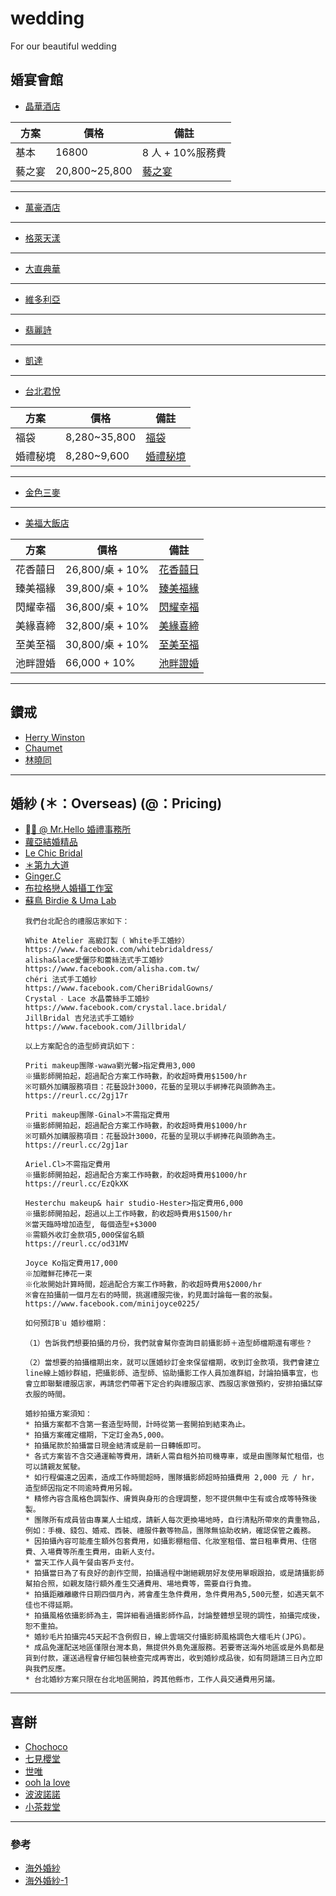 # wedding

For our beautiful wedding

## 婚宴會館

- [晶華酒店](https://www.regenthotels.com/tw/regent-taipei/occasions/weddings)

| 方案   | 價格          | 備註                                                                             |
| ------ | ------------- | -------------------------------------------------------------------------------- |
| 基本   | 16800         | 8 人 + 10%服務費                                                                 |
| 藝之宴 | 20,800~25,800 | [藝之宴](https://www.marry.com.tw/studio-service_detail-kwmi9143mmsi3772mm.html) |

---

- [萬豪酒店](https://www.taipeimarriott.com.tw/)

---

- [格萊天漾](http://www.g-skyview.com/wedding_list_1.php)

---

- [大直典華](http://travelerliv.com/blog/post/227537285)

---

- [維多利亞](http://www.grandvictoria.com.tw/wedding/activity.php)

---

- [翡麗詩](https://www.felicite-wed.com/tw)

---

- [凱達](https://www.caesarmetro.com/zh-tw/Banquet)

---

- [台北君悅](https://www.hyatt.com/zh-HK/hotel/taiwan/grand-hyatt-taipei/taigh/special-events)

| 方案     | 價格         | 備註                                                                               |
| -------- | ------------ | ---------------------------------------------------------------------------------- |
| 福袋     | 8,280~35,800 | [福袋](https://www.marry.com.tw/studio-service_detail-kwmi7532mmsi21439mm.html)    |
| 婚禮秘境 | 8,280~9,600  | [婚禮秘境](https://www.marry.com.tw/studio-service_detail-kwmi7532mmsi8002mm.html) |

---

- [金色三麥](https://citynotes.me/2018/lebledor)

---

- [美福大飯店](https://www.grandmayfull.com)

| 方案     | 價格            | 備註                                                                             |
| -------- | --------------- | -------------------------------------------------------------------------------- |
| 花香囍日 | 26,800/桌 + 10% | [花香囍日](https://www.grandmayfull.com/uploads/events/20210104_173807_957.jpeg) |
| 臻美福緣 | 39,800/桌 + 10% | [臻美福緣](https://www.grandmayfull.com/uploads/events/20200820_115655_480.jpeg) |
| 閃耀幸福 | 36,800/桌 + 10% | [閃耀幸福](https://www.grandmayfull.com/uploads/events/20200820_115640_205.jpeg) |
| 美緣喜締 | 32,800/桌 + 10% | [美緣喜締](https://www.grandmayfull.com/uploads/events/20200820_115629_289.jpeg) |
| 至美至福 | 30,800/桌 + 10% | [至美至福](https://www.grandmayfull.com/uploads/events/20200820_115615_949.jpeg) |
| 池畔證婚 | 66,000 + 10%    | [池畔證婚](https://www.grandmayfull.com/uploads/events/20200820_115721_558.jpeg) |

---

## 鑽戒

- [Herry Winston](https://www.harrywinston.com/zh-hans/category/订婚戒指)
- [Chaumet](https://www.chaumet.com/cht)
- [林曉同](https://www.lin-shiao-tung.com/)

---

## 婚紗 (＊：Overseas) (@：Pricing)

- [＊ @ Mr.Hello 婚禮事務所](https://mr-hello.com/overseas-price?fbclid=IwAR23vpQJ-7xPvemlAg_yGLetXlIgil52XRvWah_S9fqLeFr5JJjb7CaOnws)
- [蘿亞結婚精品](https://www.taipeiroyalwed.tw/portfolio/婚紗禮服款式【裸紗】/)
- [Le Chic Bridal](https://www.facebook.com/LeChicBridal/?__tn__=-UC*F)
- [＊第九大道](https://no9-wedding.com/display/aman/)
- [Ginger.C](https://gingercbridal.com)
- [布拉格戀人婚攝工作室](https://www.pragueloverswedding.com)
- [蘇鳥 Birdie & Uma Lab](https://www.marry.com.tw/studio-9257)
    ```
    我們台北配合的禮服店家如下：

    White Atelier 高級訂製（ White手工婚紗）
    https://www.facebook.com/whitebridaldress/
    alisha&lace愛儷莎和蕾絲法式手工婚紗
    https://www.facebook.com/alisha.com.tw/
    chéri 法式手工婚紗
    https://www.facebook.com/CheriBridalGowns/
    Crystal ‧ Lace 水晶蕾絲手工婚紗
    https://www.facebook.com/crystal.lace.bridal/
    JillBridal 吉兒法式手工婚紗
    https://www.facebook.com/Jillbridal/

    以上方案配合的造型師資訊如下：

    Priti makeup團隊-wawa劉光馨>指定費用3,000
    ※攝影師開拍起，超過配合方案工作時數，酌收超時費用$1500/hr
    ※可額外加購服務項目：花藝設計3000，花藝的呈現以手綁捧花與頭飾為主。
    https://reurl.cc/2gj17r

    Priti makeup團隊-Ginal>不需指定費用
    ※攝影師開拍起，超過配合方案工作時數，酌收超時費用$1000/hr
    ※可額外加購服務項目：花藝設計3000，花藝的呈現以手綁捧花與頭飾為主。
    https://reurl.cc/2gj1ar

    Ariel.Cl>不需指定費用
    ※攝影師開拍起，超過配合方案工作時數，酌收超時費用$1000/hr
    https://reurl.cc/EzQkXK

    Hesterchu makeup& hair studio-Hester>指定費用6,000
    ※攝影師開拍起，超過以上工作時數，酌收超時費用$1500/hr
    ※當天臨時增加造型, 每個造型+$3000
    ※需額外收訂金款項5,000保留名額
    https://reurl.cc/od31MV

    Joyce Ko指定費用17,000
    ※加贈鮮花捧花一束
    ※化妝開始計算時間，超過配合方案工作時數，酌收超時費用$2000/hr
    ※會在拍攝前一個月左右的時間，挑選禮服完後，約見面討論每一套的妝髮。
    https://www.facebook.com/minijoyce0225/

    如何預訂Bˋu 婚紗檔期：

    （1）告訴我們想要拍攝的月份，我們就會幫你查詢目前攝影師＋造型師檔期還有哪些？

    （2）當想要的拍攝檔期出來，就可以匯婚紗訂金來保留檔期，收到訂金款項，我們會建立line線上婚紗群組，把攝影師、造型師、協助攝影工作人員加進群組，討論拍攝事宜，也會立即聯繫禮服店家，再請您們帶著下定合約與禮服店家、西服店家做預約，安排拍攝試穿衣服的時間。

    婚紗拍攝方案須知：
    * 拍攝方案都不含第一套造型時間，計時從第一套開拍到結束為止。
    * 拍攝方案確定檔期，下定訂金為5,000。
    * 拍攝尾款於拍攝當日現金結清或是前一日轉帳即可。
    * 各式方案皆不含交通運輸等費用，請新人需自租外拍司機専車，或是由團隊幫忙租借，也可以請親友駕駛。
    * 如行程偏遠之因素，造成工作時間超時，團隊攝影師超時拍攝費用 2,000 元 / hr，造型師因指定不同逾時費用另報。
    * 精修內容含風格色調製作、膚質與身形的合理調整，恕不提供無中生有或合成等特殊後製。
    * 團隊所有成員皆由專業人士組成，請新人每次更換場地時，自行清點所帶來的貴重物品，例如：手機、錢包、婚戒、西裝、禮服件數等物品，團隊無協助收納，確認保管之義務。
    * 因拍攝內容可能產生額外包套費用，如攝影棚租借、化妝室租借、當日租車費用、住宿費、入場費等所產生費用，由新人支付。
    * 當天工作人員午餐由客戶支付。
    * 拍攝當日為了有良好的創作空間，拍攝過程中謝絕親朋好友使用單眼跟拍，或是請攝影師幫拍合照，如親友隨行額外產生交通費用、場地費等，需要自行負擔。
    * 拍攝距離離繳件日期四個月內，將會產生急件費用，急件費用為5,500元整，如遇天氣不佳也不得延期。
    * 拍攝風格依攝影師為主，需詳細看過攝影師作品，討論整體想呈現的調性，拍攝完成後，恕不重拍。
    * 婚紗毛片拍攝完45天起不含例假日，線上雲端交付攝影師風格調色大檔毛片(JPG）。
    * 成品免運配送地區僅限台灣本島，無提供外島免運服務。若要寄送海外地區或是外島都是貨到付款，運送過程會仔細包裝檢查完成再寄出，收到婚紗成品後，如有問題請三日內立即與我們反應。
    * 台北婚紗方案只限在台北地區開拍，跨其他縣市，工作人員交通費用另議。
    ```

---

## 喜餅

- [Chochoco](http://www.chochocowedding.com/index.php?gclid=Cj0KCQiA0rSABhDlARIsAJtjfCcrs9ouhCL1_HUWM_AeSILrri7VBqgBn1KX10QPU5w0Zfdy14otXa4aAlh0EALw_wcB#reservation)
- [七見櫻堂](https://nksdchoco.oddle.me/zh_TW/)
- [世唯](http://www.sweetway.com.tw)
- [ooh la love](https://oohlalove.com.tw)
- [波波諾諾](https://bobonono.tw)
- [小茶栽堂](https://www.zeniqueshop.net/Templates/Model1/index.jsp)

---

### 參考

- [海外婚紗](https://www.dcard.tw/f/travel/p/230734342)
- [海外婚紗-1](http://sharkjiang.com/oversea/)